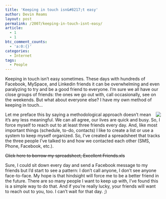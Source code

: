 ```yaml
---
title: 'Keeping in touch isn&#8217;t easy'
author: Devin Reams
layout: post
permalink: /2007/keeping-in-touch-isnt-easy/
article:
  - 1
  - 1
btc_comment_counts:
  - 'a:0:{}'
categories:
  - Internet
tags:
  - People
---
```

Keeping in touch isn&#8217;t easy sometimes. These days with hundreds of Facebook, MySpace, and Linkedin friends it can be overwhelming and even paralyzing to try and be a good friend to everyone. I&#8217;m sure we all have our close groups of friends: the ones we go out with, call occasionally, see on the weekends. But what about everyone else? I have my own method of keeping in touch&#8230;

<img src='https://devin.rea.ms/wp-content/uploads/2007/08/man-cell.thumbnail.jpg' style="float:right;padding-left:10px;" /> Let me preface this by saying a methodological approach doesn&#8217;t mean it&#8217;s any less meaningful. We can all agree, our lives are quick and busy. So, <span class="highlight">I force myself to reach out to at least three friends every day</span>. And, like most important things (schedule, to-do, contacts) I like to create a list or use a system to keep myself organized. So, I&#8217;ve created a spreadsheet that tracks the three people I&#8217;ve talked to and how we contacted each other (SMS, Phone, Facebook, etc.).

~~Click here to borrow my spreadsheet, Excellent Friends.xls~~

Sure, I could sit down every day and send a Facebook message to my friends but I&#8217;d start to see a pattern: I don&#8217;t call anyone, I don&#8217;t see anyone face-to-face. My hope is that <span class="highlight">hindsight will force me to be a better friend in the future</span>. There are so many people I want to keep up with, I&#8217;ve found this is a simple way to do that. And if you&#8217;re really lucky, your friends will want to reach out to you, too. I can&#8217;t wait for that day. ;)